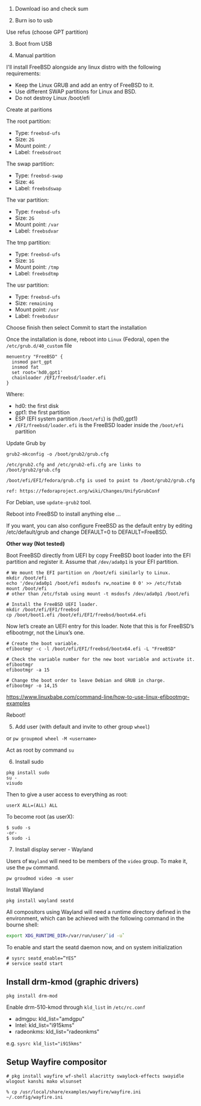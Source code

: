 1. Download iso and check sum

2. Burn iso to usb

Use refus (choose GPT partition)

3. Boot from USB

4. Manual partition

I'll install FreeBSD alongside any linux distro with the following requirements:

* Keep the Linux GRUB and add an entry of FreeBSD to it.
* Use different SWAP partitions for Linux and BSD.
* Do not destroy Linux /boot/efi

Create at paritions

The root partition:

* Type: `freebsd-ufs`
* Size: `2G`
* Mount point: `/`
* Label: `freebsdroot`

The swap partition:

* Type: `freebsd-swap`
* Size: `4G`
* Label: `freebsdswap`

The var partition:

* Type: `freebsd-ufs`
* Size: `2G`
* Mount point: `/var`
* Label: `freebsdvar`

The tmp partition:

* Type: `freebsd-ufs`
* Size: `1G`
* Mount point: `/tmp`
* Label: `freebsdtmp`

The usr partition:

* Type: `freebsd-ufs`
* Size: `remaining`
* Mount point: `/usr`
* Label: `freebsdusr`

Choose finish then select Commit to start the installation

Once the installation is done, reboot into `Linux` (Fedora), open the `/etc/grub.d/40_custom` file

```
menuentry "FreeBSD" {
  insmod part_gpt
  insmod fat
  set root='hd0,gpt1'
  chainloader /EFI/freebsd/loader.efi
}
```

Where:
* hd0: the first disk
* gpt1: the first partition
* ESP (EFI system partition `/boot/efi`) is (hd0,gpt1)
* `/EFI/freebsd/loader.efi` is the FreeBSD loader inside the `/boot/efi` partition

Update Grub by

```
grub2-mkconfig -o /boot/grub2/grub.cfg

/etc/grub2.cfg and /etc/grub2-efi.cfg are links to /boot/grub2/grub.cfg

/boot/efi/EFI/fedora/grub.cfg is used to point to /boot/grub2/grub.cfg

ref: https://fedoraproject.org/wiki/Changes/UnifyGrubConf
```

For Debian, use `update-grub2` tool.

Reboot into FreeBSD to install anything else ...

If you want, you can also configure FreeBSD as the default entry by editing /etc/default/grub and change DEFAULT=0 to DEFAULT=FreeBSD.

**Other way (Not tested)**

Boot FreeBSD directly from UEFI by copy FreeBSD boot loader into the EFI partition and register it. Assume that `/dev/ada0p1` is your EFI partition.

```
# We mount the EFI partition on /boot/efi similarly to Linux.
mkdir /boot/efi
echo '/dev/ada0p1 /boot/efi msdosfs rw,noatime 0 0' >> /etc/fstab
mount /boot/efi
# other than /etc/fstab using mount -t msdosfs /dev/ada0p1 /boot/efi

# Install the FreeBSD UEFI loader.
mkdir /boot/efi/EFI/freebsd
cp /boot/boot1.efi /boot/efi/EFI/freebsd/bootx64.efi
```

Now let’s create an UEFI entry for this loader. Note that this is for FreeBSD’s efibootmgr, not the Linux’s one.

```
# Create the boot variable.
efibootmgr -c -l /boot/efi/EFI/freebsd/bootx64.efi -L "FreeBSD"

# Check the variable number for the new boot variable and activate it.
efibootmgr
efibootmgr -a 15

# Change the boot order to leave Debian and GRUB in charge.
efibootmgr -o 14,15
```

https://www.linuxbabe.com/command-line/how-to-use-linux-efibootmgr-examples

Reboot!

5. Add user (with default and invite to other group `wheel`)

or `pw groupmod wheel -M <username>`

Act as root by command `su`

6. Install sudo

```
pkg install sudo
su -
visudo
```

Then to give a user access to everything as root:

`userX ALL=(ALL) ALL`

To become root (as userX):

```
$ sudo -s
-or-
$ sudo -i
```

7. Install display server - Wayland

Users of `Wayland` will need to be members of the `video` group. To make it, use the `pw` command.

`pw groudmod video -m user`

Install Wayland

`pkg install wayland seatd`

All compositors using Wayland will need a runtime directory defined in the environment, which can be achieved with the following command in the bourne shell:

```sh
export XDG_RUNTIME_DIR=/var/run/user/`id -u`
```

To enable and start the seatd daemon now, and on system initialization

```
# sysrc seatd_enable=”YES”
# service seatd start
```

## Install drm-kmod (graphic drivers)

`pkg install drm-mod`

Enable drm-510-kmod through `kld_list` in `/etc/rc.conf`

* admgpu: kld_list="amdgpu"
* Intel: kld_list="i915kms"
* radeonkms: kld_list="radeonkms"

e.g. `sysrc kld_list="i915kms"`

## Setup Wayfire compositor

```
# pkg install wayfire wf-shell alacritty swaylock-effects swayidle wlogout kanshi mako wlsunset
```

```
% cp /usr/local/share/examples/wayfire/wayfire.ini ~/.config/wayfire.ini
```